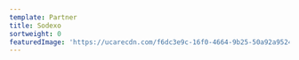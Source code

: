```yaml
---
template: Partner
title: Sodexo
sortweight: 0
featuredImage: 'https://ucarecdn.com/f6dc3e9c-16f0-4664-9b25-50a92a952423/'
---
```



